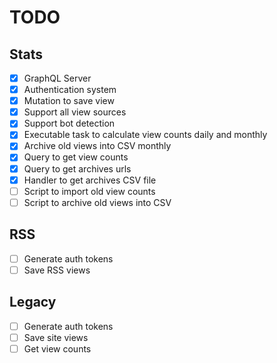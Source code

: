 # TODO

## Stats
- [x] GraphQL Server
- [x] Authentication system
- [x] Mutation to save view
- [x] Support all view sources
- [x] Support bot detection
- [x] Executable task to calculate view counts daily and monthly
- [x] Archive old views into CSV monthly
- [x] Query to get view counts
- [x] Query to get archives urls
- [x] Handler to get archives CSV file
- [ ] Script to import old view counts 
- [ ] Script to archive old views into CSV

## RSS
- [ ] Generate auth tokens 
- [ ] Save RSS views

## Legacy
- [ ] Generate auth tokens
- [ ] Save site views
- [ ] Get view counts
